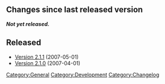 ## Changes since last released version

***Not yet released.***

## Released

- [Version 2.1.1](Changelog/2.1.1 "wikilink") (2007-05-01)
- [Version 2.1.0](Changelog/2.1.0 "wikilink") (2007-04-01)

[Category:General](Category:General "wikilink")
[Category:Development](Category:Development "wikilink")
[Category:Changelog](Category:Changelog "wikilink")